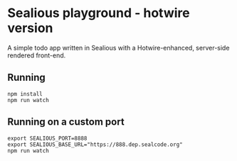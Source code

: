 # Sealious playground - hotwire version

A simple todo app written in Sealious with a Hotwire-enhanced, server-side
rendered front-end.

## Running

```
npm install
npm run watch
```

## Running on a custom port

```
export SEALIOUS_PORT=8888
export SEALIOUS_BASE_URL="https://888.dep.sealcode.org"
npm run watch
```
